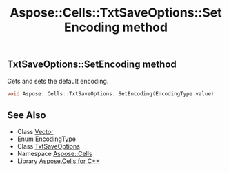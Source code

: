 ﻿---
title: Aspose::Cells::TxtSaveOptions::SetEncoding method
linktitle: SetEncoding
second_title: Aspose.Cells for C++ API Reference
description: 'Aspose::Cells::TxtSaveOptions::SetEncoding method. Gets and sets the default encoding in C++.'
type: docs
weight: 1100
url: /cpp/aspose.cells/txtsaveoptions/setencoding/
---
## TxtSaveOptions::SetEncoding method


Gets and sets the default encoding.

```cpp
void Aspose::Cells::TxtSaveOptions::SetEncoding(EncodingType value)
```

## See Also

* Class [Vector](../../vector/)
* Enum [EncodingType](../../encodingtype/)
* Class [TxtSaveOptions](../)
* Namespace [Aspose::Cells](../../)
* Library [Aspose.Cells for C++](../../../)
